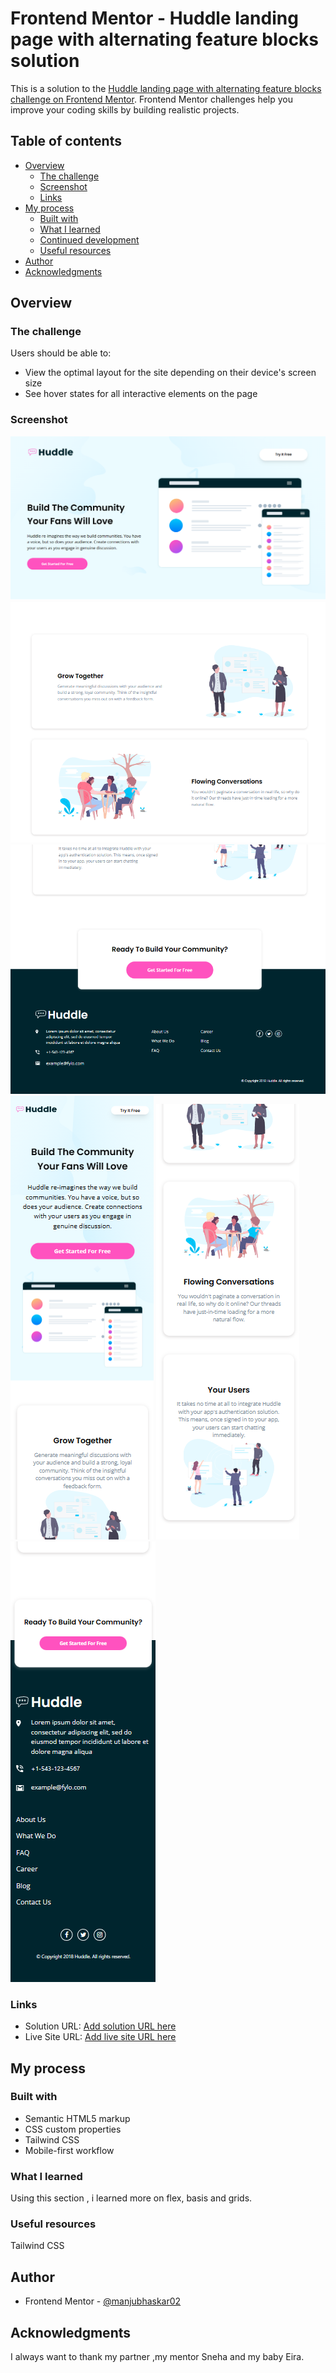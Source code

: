 # Frontend Mentor - Huddle landing page with alternating feature blocks solution

This is a solution to the [Huddle landing page with alternating feature blocks challenge on Frontend Mentor](https://www.frontendmentor.io/challenges/huddle-landing-page-with-alternating-feature-blocks-5ca5f5981e82137ec91a5100). Frontend Mentor challenges help you improve your coding skills by building realistic projects. 

## Table of contents

- [Overview](#overview)
  - [The challenge](#the-challenge)
  - [Screenshot](#screenshot)
  - [Links](#links)
- [My process](#my-process)
  - [Built with](#built-with)
  - [What I learned](#what-i-learned)
  - [Continued development](#continued-development)
  - [Useful resources](#useful-resources)
- [Author](#author)
- [Acknowledgments](#acknowledgments)


## Overview

### The challenge

Users should be able to:

- View the optimal layout for the site depending on their device's screen size
- See hover states for all interactive elements on the page

### Screenshot

![desktop-view](/images/desktop1.png)
![desktop-view](/images/desktop2.png)
![desktop-view](/images/desktop3.png)
![mobile-view](/images/mobile1.png)
![mobile-view](/images/mobile2.png)
![mobile-view](/images/mobile3.png)

### Links

- Solution URL: [Add solution URL here](https://your-solution-url.com)
- Live Site URL: [Add live site URL here](https://your-live-site-url.com)

## My process

### Built with

- Semantic HTML5 markup
- CSS custom properties
- Tailwind CSS
- Mobile-first workflow
### What I learned
Using this section , i learned more on flex, basis and grids.
### Useful resources
Tailwind CSS
## Author

- Frontend Mentor - [@manjubhaskar02](https://www.frontendmentor.io/profile/manjubhaskar02)

## Acknowledgments
I always want to thank my partner ,my mentor Sneha and my baby Eira.